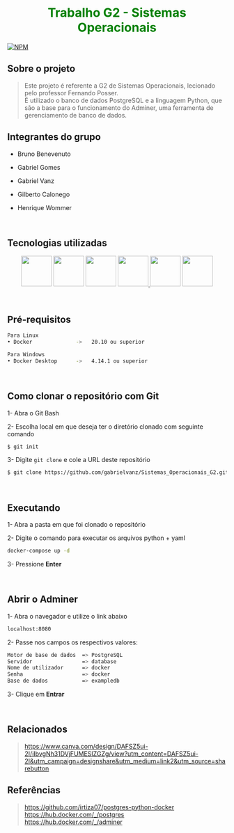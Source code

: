 <h1 align="center" style="color: green">Trabalho G2 - Sistemas Operacionais</h1>

[![NPM](https://img.shields.io/npm/l/react)](https://github.com/gabrielvanz/RealityStone_Gabriel_Compass/blob/develop/LICENSE)

<h2>Sobre o projeto</h2>

> Este projeto é referente a G2 de Sistemas Operacionais, lecionado pelo professor Fernando Posser.
  <br>É utilizado o banco de dados PostgreSQL e a linguagem Python, que são a base para  o funcionamento do Adminer, uma ferramenta de gerenciamento de banco de dados.


<h2>Integrantes do grupo</h2>

- Bruno Benevenuto

- Gabriel Gomes

- Gabriel Vanz

- Gilberto Calonego

- Henrique Wommer

<br>

<h2>Tecnologias utilizadas</h2>

<p align="center" color=""><a href="https://www.python.org/" title="Python"><img height="70" width="70" src="https://cdn.jsdelivr.net/gh/devicons/devicon/icons/python/python-original.svg"></a>
<a href="https://www.docker.com/" title="Docker"><img height="70" width="70" src="https://cdn.jsdelivr.net/gh/devicons/devicon/icons/docker/docker-original.svg"></a>
<a href="https://code.visualstudio.com/" title="Visual Studio Code"><img height="70" width="70" src="https://img.icons8.com/color/344/visual-studio-code-2019.png"></a>
<a href="https://git-scm.com/" title="Git"><img height="70" width="70" src="https://camo.githubusercontent.com/fbfcb9e3dc648adc93bef37c718db16c52f617ad055a26de6dc3c21865c3321d/68747470733a2f2f7777772e766563746f726c6f676f2e7a6f6e652f6c6f676f732f6769742d73636d2f6769742d73636d2d69636f6e2e737667"> </a>
<a href="https://github.com/" title="GitHub"> <img height="70" width="70" src="https://cdn-icons-png.flaticon.com/512/25/25231.png"></a>
<a href="https://www.canva.com/" title="Canva"> <img height="70" width="70" src="https://cdn.jsdelivr.net/gh/devicons/devicon/icons/canva/canva-original.svg"></a></p> 

<br>

<h2>Pré-requisitos</h2>

```bash
Para Linux
• Docker              ->   20.10 ou superior

Para Windows
• Docker Desktop      ->   4.14.1 ou superior

```
<br>

<h2>Como clonar o repositório com Git</h2>
1- Abra o Git Bash

2- Escolha local em que deseja ter o diretório clonado com seguinte comando

```bash
$ git init
```

3- Digite ```git clone``` e cole a URL deste repositório

```bash
$ git clone https://github.com/gabrielvanz/Sistemas_Operacionais_G2.git
```

<br>

<h2>Executando</h2>

1- Abra a pasta em que foi clonado o repositório

2- Digite o comando para executar os arquivos python + yaml

```bash
docker-compose up -d
```
3- Pressione **Enter**

<br>

<h2>Abrir o Adminer</h2>

1- Abra o navegador e utilize o link abaixo

```bash
localhost:8080
```

2- Passe nos campos os respectivos valores:
```bash
Motor de base de dados  => PostgreSQL
Servidor                => database
Nome de utilizador      => docker
Senha                   => docker
Base de dados           => exampledb
```
3- Clique em **Entrar**

<br>

<h2>Relacionados</h2>

> https://www.canva.com/design/DAFSZ5ui-2I/iIbvgNh31DVjFUMESIZGZg/view?utm_content=DAFSZ5ui-2I&utm_campaign=designshare&utm_medium=link2&utm_source=sharebutton


<h2>Referências</h2>

> https://github.com/irtiza07/postgres-python-docker <br>https://hub.docker.com/_/postgres <br>https://hub.docker.com/_/adminer
